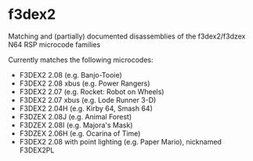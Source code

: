 # f3dex2
Matching and (partially) documented disassemblies of the f3dex2/f3dzex N64 RSP microcode families

Currently matches the following microcodes:
* F3DEX2 2.08  (e.g. Banjo-Tooie)
* F3DEX2 2.08 xbus (e.g. Power Rangers)
* F3DEX2 2.07  (e.g. Rocket: Robot on Wheels)
* F3DEX2 2.07 xbus (e.g. Lode Runner 3-D)
* F3DEX2 2.04H (e.g. Kirby 64, Smash 64)
* F3DZEX 2.08J (e.g. Animal Forest)
* F3DZEX 2.08I (e.g. Majora's Mask)
* F3DZEX 2.06H (e.g. Ocarina of Time)
* F3DEX2 2.08 with point lighting (e.g. Paper Mario), nicknamed F3DEX2PL
